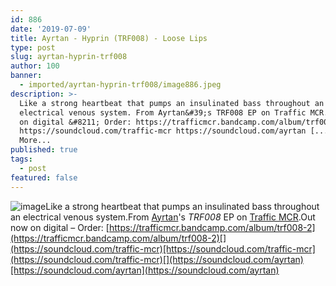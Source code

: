 ```yaml
---
id: 886
date: '2019-07-09'
title: Ayrtan - Hyprin (TRF008) - Loose Lips
type: post
slug: ayrtan-hyprin-trf008
author: 100
banner:
  - imported/ayrtan-hyprin-trf008/image886.jpeg
description: >-
  Like a strong heartbeat that pumps an insulinated bass throughout an
  electrical venous system. From Ayrtan&#39;s TRF008 EP on Traffic MCR. Out now
  on digital &#8211; Order: https://trafficmcr.bandcamp.com/album/trf008-2
  https://soundcloud.com/traffic-mcr https://soundcloud.com/ayrtan [...]Read
  More...
published: true
tags:
  - post
featured: false
---
```

![image](../imported/ayrtan-hyprin-trf008/image886.jpeg)Like a strong heartbeat that pumps an insulinated bass throughout an electrical venous system.From [Ayrtan](https://www.residentadvisor.net/dj/ayrtan)'s _TRF008_ EP on [Traffic MCR](https://trafficmcr.bandcamp.com).Out now on digital – Order: [](https://trafficmcr.bandcamp.com/album/trf008-2)[https://trafficmcr.bandcamp.com/album/trf008-2](https://trafficmcr.bandcamp.com/album/trf008-2)[](https://soundcloud.com/traffic-mcr)[https://soundcloud.com/traffic-mcr](https://soundcloud.com/traffic-mcr)[](https://soundcloud.com/ayrtan)[https://soundcloud.com/ayrtan](https://soundcloud.com/ayrtan)